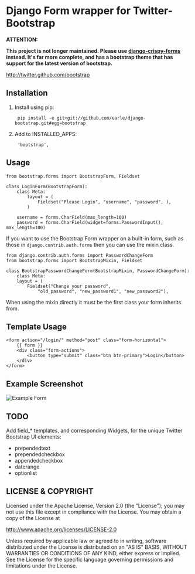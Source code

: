 Django Form wrapper for Twitter-Bootstrap
=========================================


**ATTENTION:**

**This project is not longer maintained. Please use [django-crispy-forms](http://django-crispy-forms.readthedocs.org/en/d-0/)
instead. It's far more complete, and has a bootstrap theme that has support for
the latest version of bootstrap.**


http://twitter.github.com/bootstrap

Installation
------------
1. Install using pip:

        pip install -e git+git://github.com/earle/django-bootstrap.git#egg=bootstrap

2. Add to INSTALLED_APPS:
	
        'bootstrap',

Usage
-----
    from bootstrap.forms import BootstrapForm, Fieldset

    class LoginForm(BootstrapForm):
        class Meta:
            layout = (
                Fieldset("Please Login", "username", "password", ),
            )

        username = forms.CharField(max_length=100)
        password = forms.CharField(widget=forms.PasswordInput(), max_length=100)


If you want to use the Bootstrap Form wrapper on a built-in form, such
as those in `django.contrib.auth.forms` then you can use the mixin
class.

    from django.contrib.auth.forms import PasswordChangeForm
    from bootstrap.forms import BootstrapMixin, Fieldset

    class BootstrapPasswordChangeForm(BootstrapMixin, PasswordChangeForm):
        class Meta:
	    layout = (
	        Fieldset("Change your password",
		        "old_password", "new_password1", "new_password2"),

When using the mixin directly it must be the first class your form
inherits from.

Template Usage
--------------

    <form action="/login/" method="post" class="form-horizontal">
        {{ form }}
        <div class="form-actions">
            <button type="submit" class="btn btn-primary">Login</button>
        </div>
    </form>


Example Screenshot
------------------
![Example Form](http://i.imgur.com/lJEok.png)


TODO
----
Add field_* templates, and corresponding Widgets, for the unique Twitter
Bootstrap UI elements:

* prependedtext
* prependedcheckbox
* appendedcheckbox
* daterange
* optionlist


LICENSE &amp; COPYRIGHT
-----------------------

Licensed under the Apache License, Version 2.0 (the "License");
you may not use this file except in compliance with the License.
You may obtain a copy of the License at

http://www.apache.org/licenses/LICENSE-2.0

Unless required by applicable law or agreed to in writing, software
distributed under the License is distributed on an "AS IS" BASIS,
WITHOUT WARRANTIES OR CONDITIONS OF ANY KIND, either express or implied.
See the License for the specific language governing permissions and
limitations under the License.
